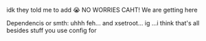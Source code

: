 idk they told me to add :sob:
NO WORRIES CAHT! We are getting here



Dependencis or smth: uhhh  feh... and xsetroot... ig ...i think that's all besides stuff you use config for
